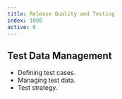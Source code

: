 ```yaml
---
title: Release Quality and Testing
index: 1000
active: 0
---
```


## Test Data Management

- Defining test cases.
- Managing test data.
- Test strategy.
